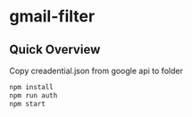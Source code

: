 # gmail-filter

## Quick Overview
Copy creadential.json from google api to folder
```sh
npm install
npm run auth
npm start
```
